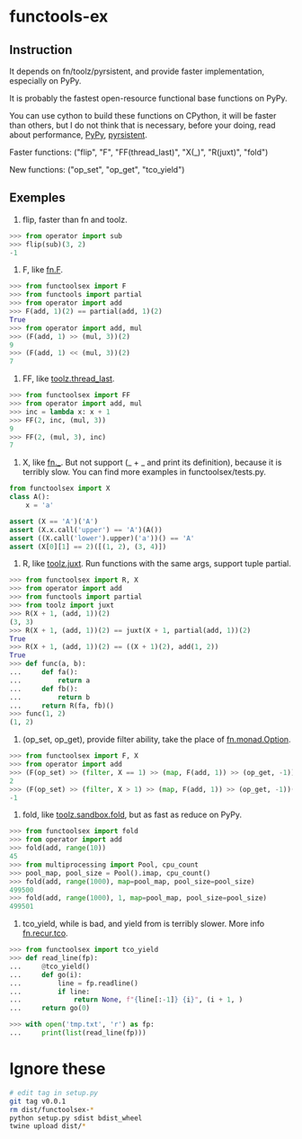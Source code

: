 # functools-ex

## Instruction
It depends on fn/toolz/pyrsistent, and provide faster implementation, especially on PyPy.

It is probably the fastest open-resource functional base functions on PyPy.

You can use cython to build these functions on CPython, it will be faster than others,
but I do not think that is necessary, before your doing, read about performance,
[PyPy](https://www.pypy.org/performance.html), [pyrsistent](https://github.com/tobgu/pyrsistent#performance).


Faster functions:
    ("flip", "F", "FF(thread_last)", "X(_)", "R(juxt)", "fold")

New functions:
    ("op_set", "op_get", "tco_yield")

## Exemples

1. flip, faster than fn and toolz.

```python
>>> from operator import sub
>>> flip(sub)(3, 2)
-1
```

1. F, like [fn.F](https://github.com/kachayev/fn.py#high-level-operations-with-functions).

```python
>>> from functoolsex import F
>>> from functools import partial
>>> from operator import add
>>> F(add, 1)(2) == partial(add, 1)(2)
True
>>> from operator import add, mul
>>> (F(add, 1) >> (mul, 3))(2)
9
>>> (F(add, 1) << (mul, 3))(2)
7
```

1. FF, like [toolz.thread_last](https://github.com/pytoolz/toolz/blob/ea3ba0d60a33b256c8b2a7be43aff926992ffcdb/toolz/functoolz.py#L78).

```python
>>> from functoolsex import FF
>>> from operator import add, mul
>>> inc = lambda x: x + 1
>>> FF(2, inc, (mul, 3))
9
>>> FF(2, (mul, 3), inc)
7
```

1. X, like [fn._](https://github.com/kachayev/fn.py#scala-style-lambdas-definition).
But not support (_ + _ and print its definition), because it is terribly slow.
You can find more examples in functoolsex/tests.py.

```python
from functoolsex import X
class A():
    x = 'a'

assert (X == 'A')('A')
assert (X.x.call('upper') == 'A')(A())
assert ((X.call('lower').upper)('a'))() == 'A'
assert (X[0][1] == 2)([(1, 2), (3, 4)])
```

1. R, like [toolz.juxt](https://github.com/pytoolz/toolz/blob/ea3ba0d60a33b256c8b2a7be43aff926992ffcdb/toolz/functoolz.py#L646).
Run functions with the same args, support tuple partial.

```python
>>> from functoolsex import R, X
>>> from operator import add
>>> from functools import partial
>>> from toolz import juxt
>>> R(X + 1, (add, 1))(2)
(3, 3)
>>> R(X + 1, (add, 1))(2) == juxt(X + 1, partial(add, 1))(2)
True
>>> R(X + 1, (add, 1))(2) == ((X + 1)(2), add(1, 2))
True
>>> def func(a, b):
...     def fa():
...         return a
...     def fb():
...         return b
...     return R(fa, fb)()
>>> func(1, 2)
(1, 2)
```

1. (op_set, op_get), provide filter ability, take the place of [fn.monad.Option](https://github.com/kachayev/fn.py#functional-style-for-error-handling).

```python
>>> from functoolsex import F, X
>>> from operator import add
>>> (F(op_set) >> (filter, X == 1) >> (map, F(add, 1)) >> (op_get, -1))(1)
2
>>> (F(op_set) >> (filter, X > 1) >> (map, F(add, 1)) >> (op_get, -1))(1)
-1
```

1. fold, like [toolz.sandbox.fold](https://github.com/pytoolz/toolz/blob/ea3ba0d60a33b256c8b2a7be43aff926992ffcdb/toolz/sandbox/parallel.py#L13), but as fast as reduce on PyPy.

```python
>>> from functoolsex import fold
>>> from operator import add
>>> fold(add, range(10))
45
>>> from multiprocessing import Pool, cpu_count
>>> pool_map, pool_size = Pool().imap, cpu_count()
>>> fold(add, range(1000), map=pool_map, pool_size=pool_size)
499500
>>> fold(add, range(1000), 1, map=pool_map, pool_size=pool_size)
499501
```

1. tco_yield, while is bad, and yield from is terribly slower.
More info [fn.recur.tco](https://github.com/kachayev/fn.py#trampolines-decorator).

```python
>>> from functoolsex import tco_yield
>>> def read_line(fp):
...     @tco_yield()
...     def go(i):
...         line = fp.readline()
...         if line:
...             return None, f"{line[:-1]} {i}", (i + 1, )
...     return go(0)

>>> with open('tmp.txt', 'r') as fp:
...     print(list(read_line(fp)))
```


# Ignore these
```bash
# edit tag in setup.py
git tag v0.0.1
rm dist/functoolsex-*
python setup.py sdist bdist_wheel
twine upload dist/*
```
